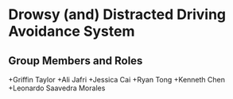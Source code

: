 # Drowsy (and) Distracted Driving Avoidance System
## Group Members and Roles
+Griffin Taylor
+Ali Jafri
+Jessica Cai
+Ryan Tong
+Kenneth Chen
+Leonardo Saavedra Morales

